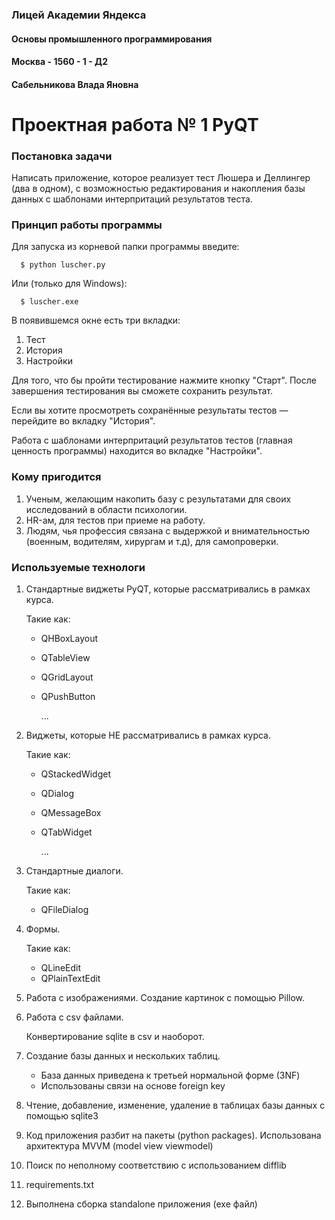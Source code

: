 ### Лицей Академии Яндекса
#### Основы промышленного программирования
#### Москва - 1560 - 1 - Д2
#### Сабельникова Влада Яновна
# Проектная работа № 1 PyQT

### Постановка задачи
Написать приложение, которое реализует тест Люшера и Деллингер (два в одном),
с возможностью редактирования и накопления базы данных с шаблонами 
интерпритаций результатов теста.


### Принцип работы программы

Для запуска из корневой папки программы введите:

      $ python luscher.py

Или (только для Windows):

      $ luscher.exe
В появившемся окне есть три вкладки:
1. Тест
2. История
3. Настройки

Для того, что бы пройти тестирование нажмите кнопку "Старт".
После завершения тестирования вы сможете сохранить результат.

Если вы хотите просмотреть сохранённые результаты тестов — перейдите во 
вкладку 
"История".

Работа с шаблонами интерпритаций результатов тестов (главная ценность 
программы) находится во вкладке 
"Настройки".


### Кому пригодится
1. Ученым, желающим накопить базу с результатами для своих 
исследований в области психологии.
2. HR-ам, для тестов при приеме на работу.
3. Людям, чья профессия связана с выдержкой и внимательностью
(военным, водителям, хирургам и т.д), для самопроверки.

### Используемые технологи
1. Стандартные виджеты PyQT, которые рассматривались в рамках курса.

    Такие как:
   * QHBoxLayout
   * QTableView
   * QGridLayout
   * QPushButton

       ...


2. Виджеты, которые НЕ рассматривались в рамках курса.

    Такие как:
   * QStackedWidget
   * QDialog
   * QMessageBox
   * QTabWidget

       ...


3. Стандартные диалоги.

    Такие как:
   * QFileDialog


4. Формы.

    Такие как:
   * QLineEdit
   * QPlainTextEdit


5. Работа с изображениями. Создание картинок с помощью Pillow.


6. Работа с csv файлами.

    Конвертирование sqlite в csv и наоборот.


7. Создание базы данных и нескольких таблиц.
   * База данных приведена к третьей нормальной форме (3NF)
   * Использованы связи на основе foreign key


8. Чтение, добавление, изменение, удаление в таблицах базы данных с помощью sqlite3


9. Код приложения разбит на пакеты (python packages). Использована 
   архитектура MVVM (model view viewmodel)


10. Поиск по неполному соответствию с использованием difflib


11. requirements.txt


12. Выполнена сборка standalone приложения (exe файл)